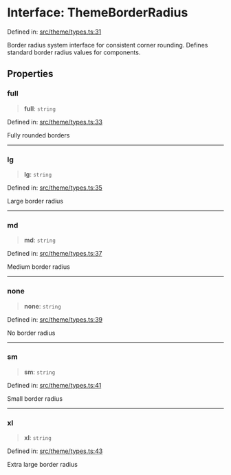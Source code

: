 # Interface: ThemeBorderRadius

Defined in: [src/theme/types.ts:31](https://github.com/Nick2bad4u/Uptime-Watcher/blob/dca5483e793478722cd3e6e125cafcec5fc771f0/src/theme/types.ts#L31)

Border radius system interface for consistent corner rounding.
Defines standard border radius values for components.

## Properties

### full

> **full**: `string`

Defined in: [src/theme/types.ts:33](https://github.com/Nick2bad4u/Uptime-Watcher/blob/dca5483e793478722cd3e6e125cafcec5fc771f0/src/theme/types.ts#L33)

Fully rounded borders

***

### lg

> **lg**: `string`

Defined in: [src/theme/types.ts:35](https://github.com/Nick2bad4u/Uptime-Watcher/blob/dca5483e793478722cd3e6e125cafcec5fc771f0/src/theme/types.ts#L35)

Large border radius

***

### md

> **md**: `string`

Defined in: [src/theme/types.ts:37](https://github.com/Nick2bad4u/Uptime-Watcher/blob/dca5483e793478722cd3e6e125cafcec5fc771f0/src/theme/types.ts#L37)

Medium border radius

***

### none

> **none**: `string`

Defined in: [src/theme/types.ts:39](https://github.com/Nick2bad4u/Uptime-Watcher/blob/dca5483e793478722cd3e6e125cafcec5fc771f0/src/theme/types.ts#L39)

No border radius

***

### sm

> **sm**: `string`

Defined in: [src/theme/types.ts:41](https://github.com/Nick2bad4u/Uptime-Watcher/blob/dca5483e793478722cd3e6e125cafcec5fc771f0/src/theme/types.ts#L41)

Small border radius

***

### xl

> **xl**: `string`

Defined in: [src/theme/types.ts:43](https://github.com/Nick2bad4u/Uptime-Watcher/blob/dca5483e793478722cd3e6e125cafcec5fc771f0/src/theme/types.ts#L43)

Extra large border radius
